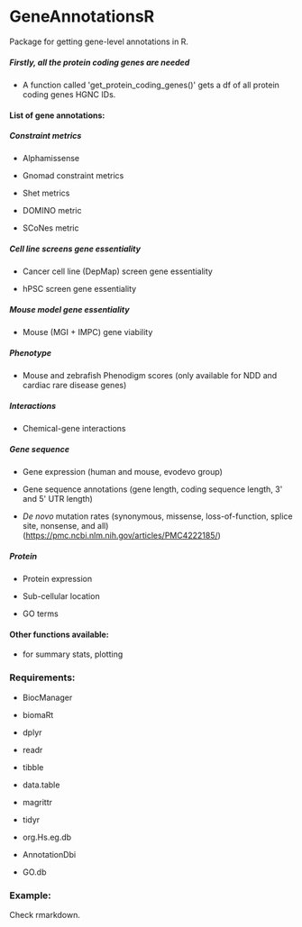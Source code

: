 # GeneAnnotationsR

Package for getting gene-level annotations in R.

##### Firstly, all the protein coding genes are needed

-   A function called 'get_protein_coding_genes()' gets a df of all protein coding genes HGNC IDs.

#### List of gene annotations:

##### Constraint metrics

-   Alphamissense

-   Gnomad constraint metrics

-   Shet metrics

-   DOMINO metric

-   SCoNes metric

##### Cell line screens gene essentiality

-   Cancer cell line (DepMap) screen gene essentiality

-   hPSC screen gene essentiality

##### Mouse model gene essentiality

-   Mouse (MGI + IMPC) gene viability

##### Phenotype

-   Mouse and zebrafish Phenodigm scores (only available for NDD and cardiac rare disease genes)

##### Interactions

-   Chemical-gene interactions

##### Gene sequence

-   Gene expression (human and mouse, evodevo group)

-   Gene sequence annotations (gene length, coding sequence length, 3' and 5' UTR length)

-   *De novo* mutation rates (synonymous, missense, loss-of-function, splice site, nonsense, and all) (<https://pmc.ncbi.nlm.nih.gov/articles/PMC4222185/>)

##### Protein

-   Protein expression

-   Sub-cellular location

-   GO terms

#### Other functions available:

-   for summary stats, plotting

### Requirements:

-   BiocManager

-   biomaRt

-   dplyr

-   readr

-   tibble

-   data.table

-   magrittr

-   tidyr

-   org.Hs.eg.db

-   AnnotationDbi

-   GO.db

### Example:

Check rmarkdown.
